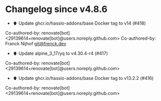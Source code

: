 # Changelog since v4.8.6
- ⬆️ Update ghcr.io/hassio-addons/base Docker tag to v14 (#418)

Co-authored-by: renovate[bot] <29139614+renovate[bot]@users.noreply.github.com>
Co-authored-by: Franck Nijhof <git@frenck.dev> 
- ⬆️ Update alpine_3_17/yq to v4.30.4-r4 (#417)

Co-authored-by: renovate[bot] <29139614+renovate[bot]@users.noreply.github.com> 
- ⬆️ Update ghcr.io/hassio-addons/base Docker tag to v13.2.2 (#416)

Co-authored-by: renovate[bot] <29139614+renovate[bot]@users.noreply.github.com> 
